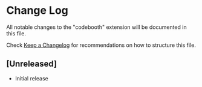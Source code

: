 # Change Log

All notable changes to the "codebooth" extension will be documented in this file.

Check [Keep a Changelog](http://keepachangelog.com/) for recommendations on how to structure this file.

## [Unreleased]

- Initial release